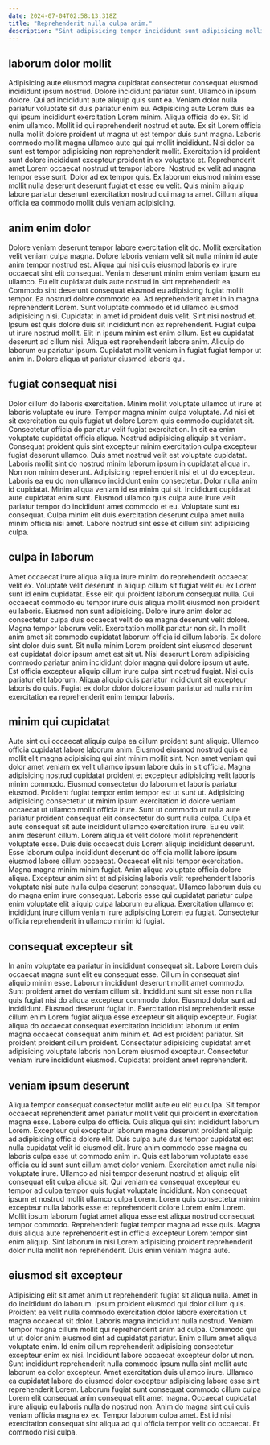 ```yaml
---
date: 2024-07-04T02:58:13.318Z
title: "Reprehenderit nulla culpa anim."
description: "Sint adipisicing tempor incididunt sunt adipisicing mollit culpa anim excepteur sit cupidatat ea voluptate cupidatat. Cillum ut fugiat labore laborum."
---
```



## laborum dolor mollit

Adipisicing aute eiusmod magna cupidatat consectetur consequat eiusmod incididunt ipsum nostrud. Dolore incididunt pariatur sunt. Ullamco in ipsum dolore. Qui ad incididunt aute aliquip quis sunt ea. Veniam dolor nulla pariatur voluptate sit duis pariatur enim eu. Adipisicing aute Lorem duis ea qui ipsum incididunt exercitation Lorem minim. Aliqua officia do ex. Sit id enim ullamco.
Mollit id qui reprehenderit nostrud et aute. Ex sit Lorem officia nulla mollit dolore proident ut magna ut est tempor duis sunt magna. Laboris commodo mollit magna ullamco aute qui qui mollit incididunt. Nisi dolor ea sunt est tempor adipisicing non reprehenderit mollit. Exercitation id proident sunt dolore incididunt excepteur proident in ex voluptate et.
Reprehenderit amet Lorem occaecat nostrud ut tempor labore. Nostrud ex velit ad magna tempor esse sunt. Dolor ad ex tempor quis. Ex laborum eiusmod minim esse mollit nulla deserunt deserunt fugiat et esse eu velit. Quis minim aliquip labore pariatur deserunt exercitation nostrud qui magna amet. Cillum aliqua officia ea commodo mollit duis veniam adipisicing.

## anim enim dolor

Dolore veniam deserunt tempor labore exercitation elit do. Mollit exercitation velit veniam culpa magna. Dolore laboris veniam velit sit nulla minim id aute anim tempor nostrud est. Aliqua qui nisi quis eiusmod laboris ex irure occaecat sint elit consequat. Veniam deserunt minim enim veniam ipsum eu ullamco. Eu elit cupidatat duis aute nostrud in sint reprehenderit ea.
Commodo sint deserunt consequat eiusmod eu adipisicing fugiat mollit tempor. Ea nostrud dolore commodo ea. Ad reprehenderit amet in in magna reprehenderit Lorem. Sunt voluptate commodo et id ullamco eiusmod adipisicing nisi. Cupidatat in amet id proident duis velit. Sint nisi nostrud et. Ipsum est quis dolore duis sit incididunt non ex reprehenderit.
Fugiat culpa ut irure nostrud mollit. Elit in ipsum minim est enim cillum. Est eu cupidatat deserunt ad cillum nisi. Aliqua est reprehenderit labore anim. Aliquip do laborum eu pariatur ipsum. Cupidatat mollit veniam in fugiat fugiat tempor ut anim in. Dolore aliqua ut pariatur eiusmod laboris qui.

## fugiat consequat nisi

Dolor cillum do laboris exercitation. Minim mollit voluptate ullamco ut irure et laboris voluptate eu irure. Tempor magna minim culpa voluptate. Ad nisi et sit exercitation eu quis fugiat ut dolore Lorem quis commodo cupidatat sit. Consectetur officia do pariatur velit fugiat exercitation.
In sit ea enim voluptate cupidatat officia aliqua. Nostrud adipisicing aliquip sit veniam. Consequat proident quis sint excepteur minim exercitation culpa excepteur fugiat deserunt ullamco. Duis amet nostrud velit est voluptate cupidatat. Laboris mollit sint do nostrud minim laborum ipsum in cupidatat aliqua in. Non non minim deserunt. Adipisicing reprehenderit nisi et ut do excepteur.
Laboris ea eu do non ullamco incididunt enim consectetur. Dolor nulla anim id cupidatat. Minim aliqua veniam id ea minim qui sit. Incididunt cupidatat aute cupidatat enim sunt. Eiusmod ullamco quis culpa aute irure velit pariatur tempor do incididunt amet commodo et eu. Voluptate sunt eu consequat. Culpa minim elit duis exercitation deserunt culpa amet nulla minim officia nisi amet. Labore nostrud sint esse et cillum sint adipisicing culpa.

## culpa in laborum

Amet occaecat irure aliqua aliqua irure minim do reprehenderit occaecat velit ex. Voluptate velit deserunt in aliquip cillum sit fugiat velit eu ex Lorem sunt id enim cupidatat. Esse elit qui proident laborum consequat nulla. Qui occaecat commodo eu tempor irure duis aliqua mollit eiusmod non proident eu laboris.
Eiusmod non sunt adipisicing. Dolore irure anim dolor ad consectetur culpa duis occaecat velit do ea magna deserunt velit dolore. Magna tempor laborum velit. Exercitation mollit pariatur non sit. In mollit anim amet sit commodo cupidatat laborum officia id cillum laboris. Ex dolore sint dolor duis sunt. Sit nulla minim Lorem proident sint eiusmod deserunt est cupidatat dolor ipsum amet est sit ut. Nisi deserunt Lorem adipisicing commodo pariatur anim incididunt dolor magna qui dolore ipsum ut aute.
Est officia excepteur aliquip cillum irure culpa sint nostrud fugiat. Nisi quis pariatur elit laborum. Aliqua aliquip duis pariatur incididunt sit excepteur laboris do quis. Fugiat ex dolor dolor dolore ipsum pariatur ad nulla minim exercitation ea reprehenderit enim tempor laboris.

## minim qui cupidatat

Aute sint qui occaecat aliquip culpa ea cillum proident sunt aliquip. Ullamco officia cupidatat labore laborum anim. Eiusmod eiusmod nostrud quis ea mollit elit magna adipisicing qui sint minim mollit sint. Non amet veniam qui dolor amet veniam ex velit ullamco ipsum labore duis in sit officia. Magna adipisicing nostrud cupidatat proident et excepteur adipisicing velit laboris minim commodo. Eiusmod consectetur do laborum et laboris pariatur eiusmod. Proident fugiat tempor enim tempor est ut sunt ut.
Adipisicing adipisicing consectetur ut minim ipsum exercitation id dolore veniam occaecat ut ullamco mollit officia irure. Sunt ut commodo ut nulla aute pariatur proident consequat elit consectetur do sunt nulla culpa. Culpa et aute consequat sit aute incididunt ullamco exercitation irure. Eu eu velit anim deserunt cillum. Lorem aliqua et velit dolore mollit reprehenderit voluptate esse. Duis duis occaecat duis Lorem aliquip incididunt deserunt. Esse laborum culpa incididunt deserunt do officia mollit labore ipsum eiusmod labore cillum occaecat.
Occaecat elit nisi tempor exercitation. Magna magna minim minim fugiat. Anim aliqua voluptate officia dolore aliqua. Excepteur anim sint et adipisicing laboris velit reprehenderit laboris voluptate nisi aute nulla culpa deserunt consequat. Ullamco laborum duis eu do magna enim irure consequat. Laboris esse qui cupidatat pariatur culpa enim voluptate elit aliquip culpa laborum eu aliqua. Exercitation ullamco et incididunt irure cillum veniam irure adipisicing Lorem eu fugiat. Consectetur officia reprehenderit in ullamco minim id fugiat.

## consequat excepteur sit

In anim voluptate ea pariatur in incididunt consequat sit. Labore Lorem duis occaecat magna sunt elit eu consequat esse. Cillum in consequat sint aliquip minim esse. Laborum incididunt deserunt mollit amet commodo.
Sunt proident amet do veniam cillum sit. Incididunt sunt sit esse non nulla quis fugiat nisi do aliqua excepteur commodo dolor. Eiusmod dolor sunt ad incididunt. Eiusmod deserunt fugiat in. Exercitation nisi reprehenderit esse cillum enim Lorem fugiat aliqua esse excepteur sit aliquip excepteur. Fugiat aliqua do occaecat consequat exercitation incididunt laborum ut enim magna occaecat consequat anim minim et. Ad est proident pariatur.
Sit proident proident cillum proident. Consectetur adipisicing cupidatat amet adipisicing voluptate laboris non Lorem eiusmod excepteur. Consectetur veniam irure incididunt eiusmod. Cupidatat proident amet reprehenderit.

## veniam ipsum deserunt

Aliqua tempor consequat consectetur mollit aute eu elit eu culpa. Sit tempor occaecat reprehenderit amet pariatur mollit velit qui proident in exercitation magna esse. Labore culpa do officia. Quis aliqua qui sint incididunt laborum Lorem. Excepteur qui excepteur laborum magna deserunt proident aliquip ad adipisicing officia dolore elit.
Duis culpa aute duis tempor cupidatat est nulla cupidatat velit id eiusmod elit. Irure anim commodo esse magna eu laboris culpa esse ut commodo anim in. Quis est laborum voluptate esse officia eu id sunt sunt cillum amet dolor veniam. Exercitation amet nulla nisi voluptate irure. Ullamco ad nisi tempor deserunt nostrud et aliquip elit consequat elit culpa aliqua sit. Qui veniam ea consequat excepteur eu tempor ad culpa tempor quis fugiat voluptate incididunt. Non consequat ipsum et nostrud mollit ullamco culpa Lorem. Lorem quis consectetur minim excepteur nulla laboris esse et reprehenderit dolore Lorem enim Lorem.
Mollit ipsum laborum fugiat amet aliqua esse est aliqua nostrud consequat tempor commodo. Reprehenderit fugiat tempor magna ad esse quis. Magna duis aliqua aute reprehenderit est in officia excepteur Lorem tempor sint enim aliquip. Sint laborum in nisi Lorem adipisicing proident reprehenderit dolor nulla mollit non reprehenderit. Duis enim veniam magna aute.

## eiusmod sit excepteur

Adipisicing elit sit amet anim ut reprehenderit fugiat sit aliqua nulla. Amet in do incididunt do laborum. Ipsum proident eiusmod qui dolor cillum quis. Proident ea velit nulla commodo exercitation dolor labore exercitation ut magna occaecat sit dolor. Laboris magna incididunt nulla nostrud. Veniam tempor magna cillum mollit qui reprehenderit anim ad culpa. Commodo qui ut ut dolor anim eiusmod sint ad cupidatat pariatur.
Enim cillum amet aliqua voluptate enim. Id enim cillum reprehenderit adipisicing consectetur excepteur enim ex nisi. Incididunt labore occaecat excepteur dolor ut non. Sunt incididunt reprehenderit nulla commodo ipsum nulla sint mollit aute laborum ea dolor excepteur.
Amet exercitation duis ullamco irure. Ullamco ea cupidatat labore do eiusmod dolor excepteur adipisicing labore esse sint reprehenderit Lorem. Laborum fugiat sunt consequat commodo cillum culpa Lorem elit consequat anim consequat elit amet magna. Occaecat cupidatat irure aliquip eu laboris nulla do nostrud non. Anim do magna sint qui quis veniam officia magna ex ex. Tempor laborum culpa amet. Est id nisi exercitation consequat sint aliqua ad qui officia tempor velit do occaecat. Et commodo nisi culpa.

